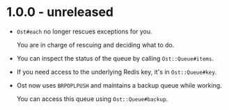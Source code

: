 # 1.0.0 - unreleased

* `Ost#each` no longer rescues exceptions for you.

  You are in charge of rescuing and deciding what to do.

* You can inspect the status of the queue by calling `Ost::Queue#items`.

* If you need access to the underlying Redis key, it's in `Ost::Queue#key`.

* Ost now uses `BRPOPLPUSH` and maintains a backup queue while working.

  You can access this queue using `Ost::Queue#backup`.
